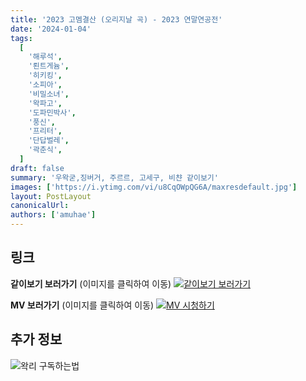 ```yaml
---
title: '2023 고멤결산 (오리지날 곡) - 2023 연말연공전'
date: '2024-01-04'
tags:
  [
    '해루석',
    '뢴트게늄',
    '히키킹',
    '소피아',
    '비밀소녀',
    '왁파고',
    '도파민박사',
    '풍신',
    '프리터',
    '단답벌레',
    '곽춘식',
  ]
draft: false
summary: '우왁굳,징버거, 주르르, 고세구, 비챤 같이보기'
images: ['https://i.ytimg.com/vi/u8CqOWpQG6A/maxresdefault.jpg']
layout: PostLayout
canonicalUrl:
authors: ['amuhae']
---
```


## 링크

**같이보기 보러가기** (이미지를 클릭하여 이동)
[![같이보기 보러가기](../static/images/logo.png)](https://cafe.naver.com/steamindiegame/14336986)

**MV 보러가기** (이미지를 클릭하여 이동)
[![MV 시청하기](https://i.ytimg.com/vi/u8CqOWpQG6A/maxresdefault.jpg)](https://youtu.be/u8CqOWpQG6A?si=rA_sHgCHUTYoKg3-)

## 추가 정보

![왁리 구독하는법](../static/images/sub.gif)
